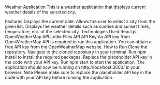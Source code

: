 Weather Application
This is a weather application that displays current weather details of the selected city.

Features
Displays the current date.
Allows the user to select a city from the given list.
Displays the weather details such as sunrise and sunset times, temperature, etc. of the selected city.
Technologies Used
React.js
OpenWeatherMap API
Lottie Files API
API Key
An API key from OpenWeatherMap API is required to run this application. You can obtain a free API key from the OpenWeatherMap website.
How to Run
Clone the repository.
Navigate to the cloned repository in your terminal.
Run npm install to install the required packages.
Replace the placeholder API key in the code with your API key.
Run npm start to start the application.
The application should now be running on http://localhost:3000/ in your browser.
Note
Please make sure to replace the placeholder API key in the code with your API key before running the application.
